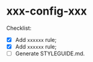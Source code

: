 <!--
Thank you for submitting a pull request!

Here's a checklist you might find useful.
* [ ] Code is up-to-date with the `master` branch
* [ ] You've successfully run `npm test` locally

Refer to CONTRIBUTING.md for more details.
  https://github.com/Qulix/frontend-linter-configs/blob/master/CONTRIBUTING.md
-->

# xxx-config-xxx

Checklist:
- [x] Add `xxxxxx` rule;
- [x] Add `xxxxxx` rule;
- [ ] Generate STYLEGUIDE.md.
